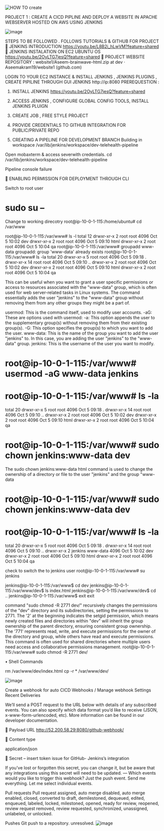 ![HOW TO create](https://github.com/Aseemakram19/website-ci-cd-pipline/assets/113539818/05eff408-3cea-4c77-a4d0-f2a322069cda)


PROJECT 1 : 
CREATE A CICD PIPLINE AND  DEPLOY A WEBSITE IN APACHE WEBSERVER HOSTED ON AWS USING JENKINS

![image](https://github.com/Aseemakram19/website-ci-cd-pipline/assets/113539818/e780b80e-b5e9-4655-9e63-6e5e948537fd)


STEPS TO BE FOLLOWED .
FOLLOWS TUTORIALS & GITHUB FOR PROJECT 
	JENKINS INTRODUCTION https://youtu.be/L8B2i_hLwVM?feature=shared 
	JENKINS INSTALATION ON EC2 UBUNTU OS  https://youtu.be/2OyLTG7jesQ?feature=shared 
	PROJECT WEBSITE REPOSITORY : website1/Aseem-brainwave-html.zip at dev · Aseemakram19/website1 (github.com)

LOGIN TO YOUR EC2 INSTANCE & INSTALL JENKINS , JENKINS PLUGINS , CREATE PIPILINE THROUGH GUI JENKINS http://ip:8080 
PREREQUESTION : 
1.	INSTALL JENKINS https://youtu.be/2OyLTG7jesQ?feature=shared 
2.	ACCESS JENKINS , CONFIGURE GLOBAL CONFIG TOOLS,  INSTALL JENKINS PLUIGN 
3.	CREATE JOB , FREE STYLE PROJECT
4.	PROVIDE CREDENTIALS TO GITHUB INTEGRATION FOR PUBLIC/PRIVATE REPO

2. CREATING A PIPELINE FOR DEVELOPMENT  BRANCH 
Building in workspace /var/lib/jenkins/workspace/dev-telehealth-pipeline

Open mobaxterm & access severwith credentials.
cd /var/lib/jenkins/workspace/dev-telehealth-pipeline

Pipeline console failure 

	ENABLING PERMISSION FOR DEPLOYMENT THROUGH CLI 

Switch to root user
# sudo su –
Change to working direcotry 
root@ip-10-0-1-115:/home/ubuntu# cd /var/www

root@ip-10-0-1-115:/var/www# ls -l
total 12
drwxr-xr-x 2 root root 4096 Oct  5 10:02 dev
drwxr-xr-x 2 root root 4096 Oct  5 09:10 html
drwxr-xr-x 2 root root 4096 Oct  5 10:04 qa
root@ip-10-0-1-115:/var/www# groupadd www-data
groupadd: group 'www-data' already exists
root@ip-10-0-1-115:/var/www# ls -la
total 20
drwxr-xr-x  5 root root 4096 Oct  5 09:18 .
drwxr-xr-x 14 root root 4096 Oct  5 09:10 ..
drwxr-xr-x  2 root root 4096 Oct  5 10:02 dev
drwxr-xr-x  2 root root 4096 Oct  5 09:10 html
drwxr-xr-x  2 root root 4096 Oct  5 10:04 qa

This can be useful when you want to grant a user specific permissions or access to resources associated with the "www-data" group, which is often used for web server-related tasks in Linux systems.
The command essentially adds the user "jenkins" to the "www-data" group without removing them from any other groups they might be a part of. 

usermod: This is the command itself, used to modify user accounts.
-aG: These are options used with usermod:
-a: This option appends the user to the supplementary group(s) without removing them from their existing group(s).
-G: This option specifies the group(s) to which you want to add the user.
www-data: This is the name of the group you want to add the user "jenkins" to. In this case, you are adding the user "jenkins" to the "www-data" group.
jenkins: This is the username of the user you want to modify.

# root@ip-10-0-1-115:/var/www# usermod -aG www-data jenkins

# root@ip-10-0-1-115:/var/www# ls -la
total 20
drwxr-xr-x  5 root root 4096 Oct  5 09:18 .
drwxr-xr-x 14 root root 4096 Oct  5 09:10 ..
drwxr-xr-x  2 root root 4096 Oct  5 10:02 dev
drwxr-xr-x  2 root root 4096 Oct  5 09:10 html
drwxr-xr-x  2 root root 4096 Oct  5 10:04 qa

# root@ip-10-0-1-115:/var/www# sudo chown jenkins:www-data dev

The sudo chown jenkins:www-data html command is used to change the ownership of a directory or file to the user "jenkins" and the group "www-data
# root@ip-10-0-1-115:/var/www# sudo chown jenkins:www-data dev

# root@ip-10-0-1-115:/var/www# ls -la
total 20
drwxr-xr-x  5 root    root     4096 Oct  5 09:18 .
drwxr-xr-x 14 root    root     4096 Oct  5 09:10 ..
drwxr-xr-x  2 jenkins www-data 4096 Oct  5 10:02 dev
drwxr-xr-x  2 root    root     4096 Oct  5 09:10 html
drwxr-xr-x  2 root    root     4096 Oct  5 10:04 qa

check to switch the to jenkins user
root@ip-10-0-1-115:/var/www# su jenkins

jenkins@ip-10-0-1-115:/var/www$ cd dev
jenkins@ip-10-0-1-115:/var/www/dev$ ls
index.html
jenkins@ip-10-0-1-115:/var/www/dev$ cd ..
jenkins@ip-10-0-1-115:/var/www$ exit
exit


command "sudo chmod -R 2771 dev/" recursively changes the permissions of the "dev" directory and its subdirectories, setting the permissions to 2771. The '2' at the beginning indicates the setgid permission, which means newly created files and directories within "dev" will inherit the group ownership of the parent directory, ensuring consistent group ownership. The '771' represents read, write, and execute permissions for the owner of the directory and group, while others have read and execute permissions. This command is often used for shared directories where multiple users need access and collaborative permissions management.
root@ip-10-0-1-115:/var/www# sudo chmod -R 2771 dev/


•	 Shell Commands 

rm /var/www/dev/index.html
cp -r * /var/www/dev/

 ![image](https://github.com/Aseemakram19/website-ci-cd-pipline/assets/113539818/365d7197-1277-409c-89d1-26785de4fe25)


Create a webhook for auto CICD
Webhooks / Manage webhook
Settings
Recent Deliveries

We’ll send a POST request to the URL below with details of any subscribed events. You can also specify which data format you’d like to receive (JSON, x-www-form-urlencoded, etc). More information can be found in our developer documentation.

	Payload URL
http://52.200.58.29:8080/github-webhook/

	Content type

application/json

	Secret – 
insert token issue for GitHub- Jenkins’s integration

If you've lost or forgotten this secret, you can change it, but be aware that any integrations using this secret will need to be updated. — 
Which events would you like to trigger this webhook?
Just the push event.
Send me everything.
Let me select individual events.

 Pull requests
Pull request assigned, auto merge disabled, auto merge enabled, closed, converted to draft, demilestoned, dequeued, edited, enqueued, labeled, locked, milestoned, opened, ready for review, reopened, review request removed, review requested, synchronized, unassigned, unlabeled, or unlocked.
 
 Pushes
Git push to a repository.
unresolved.
![image](https://github.com/Aseemakram19/website-ci-cd-pipline/assets/113539818/1c7e6416-a802-43d2-8de7-cdd7da1cff53)
